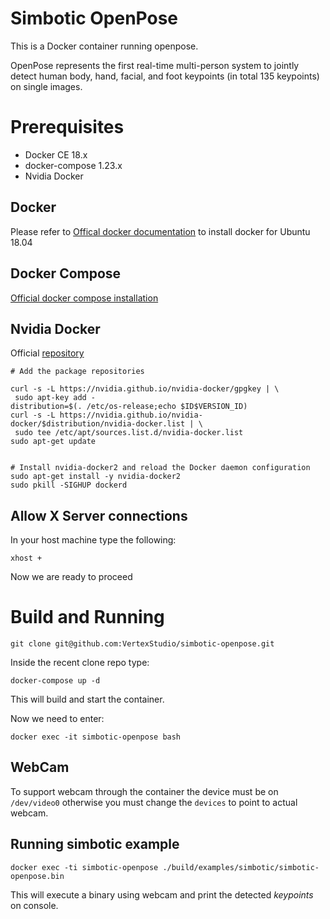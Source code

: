 # Simbotic OpenPose

This is a Docker container running openpose.

OpenPose represents the first real-time multi-person system to jointly detect human body, hand, facial, and foot keypoints (in total 135 keypoints) on single images.

# Prerequisites

- Docker CE 18.x
- docker-compose 1.23.x
- Nvidia Docker

## Docker

Please refer to [Offical docker documentation](https://docs.docker.com/install/linux/docker-ce/ubuntu/) to install docker for Ubuntu 18.04

## Docker Compose

[Official docker compose installation](https://docs.docker.com/compose/install/)

## Nvidia Docker

Official [repository](https://github.com/NVIDIA/nvidia-docker)

```
# Add the package repositories

curl -s -L https://nvidia.github.io/nvidia-docker/gpgkey | \
 sudo apt-key add -
distribution=$(. /etc/os-release;echo $ID$VERSION_ID)
curl -s -L https://nvidia.github.io/nvidia-docker/$distribution/nvidia-docker.list | \
 sudo tee /etc/apt/sources.list.d/nvidia-docker.list
sudo apt-get update


# Install nvidia-docker2 and reload the Docker daemon configuration
sudo apt-get install -y nvidia-docker2
sudo pkill -SIGHUP dockerd
```

## Allow X Server connections

In your host machine type the following:

```
xhost +
```

Now we are ready to proceed

# Build and Running

```
git clone git@github.com:VertexStudio/simbotic-openpose.git
```

Inside the recent clone repo type:

```
docker-compose up -d
```

This will build and start the container.

Now we need to enter:

```
docker exec -it simbotic-openpose bash
```

## WebCam

To support webcam through the container the device must be on `/dev/video0` otherwise you must change the `devices` to point to actual webcam.

## Running simbotic example
```
docker exec -ti simbotic-openpose ./build/examples/simbotic/simbotic-openpose.bin
```
This will execute a binary using webcam and print the detected _keypoints_ on console.